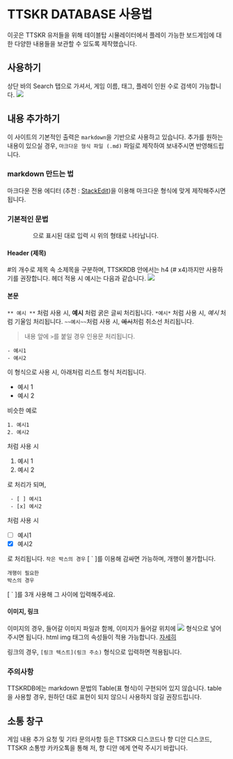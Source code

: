 # TTSKR DATABASE 사용법
이곳은 TTSKR 유저들을 위해 
테이블탑 시뮬레이터에서 플레이 가능한 보드게임에 대한 
다양한 내용들을 보관할 수 있도록 제작했습니다.
## 사용하기
상단 바의 Search 탭으로 가셔서, 게임 이름, 태그, 플레이 인원 수로 검색이 가능합니다.
<img src="사용하기.png">
## 내용 추가하기
이 사이트의 기본적인 출력은 `markdown`을 기반으로 사용하고 있습니다.
추가를 원하는 내용이 있으실 경우, `마크다운 형식 파일 (.md)` 파일로 제작하여 보내주시면 반영해드립니다.
### markdown 만드는 법
마크다운 전용 에디터 (추천 : [StackEdit](https://stackedit.io/))을 이용해 마크다운 형식에 맞게 제작해주시면 됩니다.
### 기본적인 문법
`ㅤㅤㅤㅤㅤ` 으로 표시된 대로 입력 시 위의 형태로 나타납니다.
#### Header (제목)
\#의 개수로 제목 속 소제목을 구분하며,
TTSKRDB 안에서는 h4 (# x4)까지만 사용하기를 권장합니다.
헤더 적용 시 예시는 다음과 같습니다.
<img src="헤더_예시.png">
#### 본문
`** 예시 **` 처럼 사용 시, **예시** 처럼 굵은 글씨 처리됩니다.
`*예시*` 처럼 사용 시, *예시* 처럼 기울임 처리됩니다.
`~~예시~~`처럼 사용 시, ~~예시~~처럼 취소선 처리됩니다.
> 내용 앞에 `>`를 붙일 경우 인용문 처리됩니다. 
```
- 예시1
- 예시2
```

이 형식으로 사용 시, 아래처럼 리스트 형식 처리됩니다.
- 예시 1
- 예시 2

비슷한 예로
```
1. 예시1
2. 예시2
```
처럼 사용 시
1. 예시 1
2. 예시 2

로 처리가 되며,
```
 - [ ] 예시1
 - [x] 예시2
```
처럼 사용 시
 - [ ] 예시1
 - [x] 예시2

로 처리됩니다.
`작은 박스의 경우` [ ` ]를 이용해 감싸면 가능하며, 개행이 불가합니다.
```
개행이 필요한
박스의 경우
```
[ ` ]를 3개 사용해 그 사이에 입력해주세요.

#### 이미지, 링크
이미지의 경우, 들어갈 이미지 파일과 함께, 이미지가 들어갈 위치에
<img src="img_tag.png">
형식으로 넣어주시면 됩니다.
html img 태그의 속성들이 적용 가능합니다. [자세히](https://tcpschool.com/html-tags/img)

링크의 경우, `[링크 텍스트](링크 주소)` 형식으로 입력하면 적용됩니다.
### 주의사항
TTSKRDB에는 markdown 문법의 Table(표 형식)이 구현되어 있지 않습니다.
table을 사용할 경우, 원하던 대로 표현이 되지 않으니 사용하지 않길 권장드립니다.

## 소통 창구
게임 내용 추가 요청 및 기타 문의사항 등은 TTSKR 디스코드나 향 디안 디스코드,
TTSKR 소통방 카카오톡을 통해 저, 향 디안 에게 연락 주시기 바랍니다.